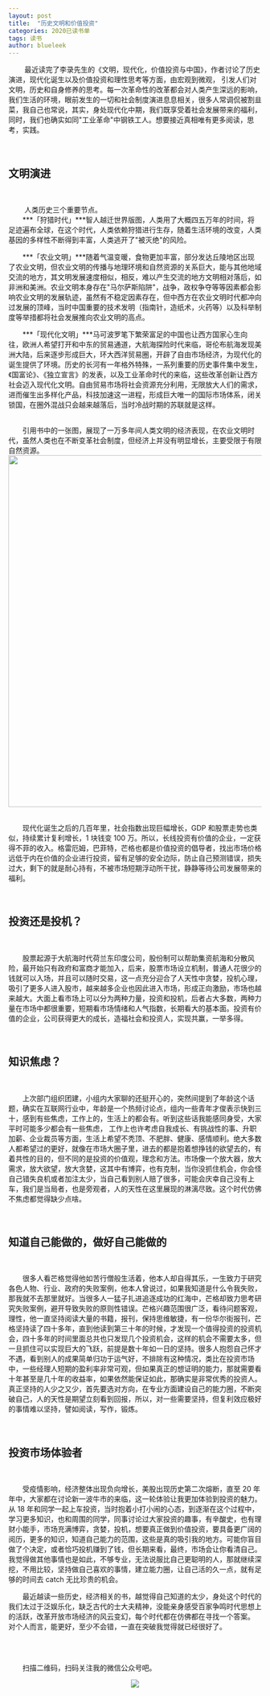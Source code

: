```yaml
---
layout: post
title:  "历史文明和价值投资"
categories: 2020已读书单
tags: 读书
author: blueleek
---
```

 
 
 &emsp;&emsp; 最近读完了李录先生的《文明，现代化，价值投资与中国》，作者讨论了历史演进，现代化诞生以及价值投资和理性思考等方面，由宏观到微观，
引发人们对文明，历史和自身修养的思考。每一次革命性的改革都会对人类产生深远的影响，我们生活的环境，眼前发生的一切和社会制度演进息息相关，很多人常调侃被割韭菜，我自己也常说，其实，身处现代化中期，我们既享受着社会发展带来的福利，同时，我们也确实如同"工业革命"中钢铁工人。想要接近真相唯有更多阅读，思考，实践。












<br/>


## 文明演进

<br/>

&emsp;&emsp; 人类历史三个重要节点。
<br/>
&emsp;&emsp;***「狩猎时代」***智人越迁世界版图，人类用了大概四五万年的时间，将足迹遍布全球，在这个时代，人类依赖狩猎进行生存，随着生活环境的改变，人类基因的多样性不断得到丰富，人类逃开了"被灭绝"的风险。
<br/>

&emsp;&emsp;***「农业文明」***随着气温变暖，食物更加丰富，部分发达丘陵地区出现了农业文明，但农业文明的传播与地理环境和自然资源的关系巨大，能与其他地域交流的地方，其文明发展速度相似，相反，难以产生交流的地方文明相对落后，如非洲和美洲。农业文明本身存在"马尔萨斯陷阱"，战争，政权争夺等等因素都会影响农业文明的发展轨迹，虽然有不稳定因素存在，但中西方在农业文明时代都冲向过发展的顶峰，当时中国重要的技术发明（指南针，造纸术，火药等）以及科举制度等举措都将社会发展推向农业文明的高点。

&emsp;&emsp;***「现代化文明」***马可波罗笔下繁荣富足的中国也让西方国家心生向往，欧洲人希望打开和中东的贸易通道，大航海探险时代来临，哥伦布航海发现美洲大陆，后来逐步形成巨大，环大西洋贸易圈，开辟了自由市场经济，为现代化的诞生提供了环境。历史的长河有一年格外特殊，一系列重要的历史事件集中发生，《国富论》、《独立宣言》的发表，以及工业革命时代的来临，这些改革创新让西方社会迈入现代化文明。自由贸易市场将社会资源充分利用，无限放大人们的需求，进而催生出多样化产品，科技加速这一进程，形成巨大唯一的国际市场体系，闭关锁国，在圈外混战只会越来越落后，当时冷战时期的苏联就是这样。


<br/>
&emsp;&emsp;引用书中的一张图，展现了一万多年间人类文明的经济表现，在农业文明时代，虽然人类也在不断变革社会制度，但经济上并没有明显增长，主要受限于有限自然资源。

<br/>

<div style="text-align: center">
<img width = "700" src="https://img-blog.csdnimg.cn/20200711003709347.png?x-oss-process=image/watermark,type_ZmFuZ3poZW5naGVpdGk,shadow_10,text_aHR0cHM6Ly9ibG9nLmNzZG4ubmV0L2hodGh3eA==,size_16,color_FFFFFF,t_70"/>
</div>

<br/>

&emsp;&emsp;现代化诞生之后的几百年里，社会指数出现巨幅增长，GDP 和股票走势也类似，持续累计复利增长，1 块钱变 100 万。所以，长线投资有价值的企业，一定获得不菲的收入。格雷厄姆，巴菲特，芒格也都是价值投资的倡导者，找出市场价格远低于内在价值的企业进行投资，留有足够的安全边际，防止自己预测错误，损失过大，剩下的就是耐心持有，不被市场短期浮动所干扰，静静等待公司发展带来的福利。


<br/>

## 投资还是投机？

<br/>

&emsp;&emsp;股票起源于大航海时代荷兰东印度公司，股份制可以帮助集资航海和分散风险，最开始只有政府和富商才能加入，后来，股票市场设立机制，普通人花很少的钱就可以入场，并且可以随时交易，这一点充分迎合了人天性中贪婪，投机心理，吸引了更多人进入股市，越来越多企业也因此进入市场，形成正向激励，市场也越来越大。大面上看市场上可以分为两种力量，投资和投机，后者占大多数，两种力量在市场中都很重要，短期看市场情绪和人气指数，长期看大的基本面。投资有价值的企业，公司获得更大的成长，造福社会和投资人，实现共赢，一举多得。

<br/>

## 知识焦虑？

<br/>

&emsp;&emsp;上次部门组织团建，小组内大家聊的还挺开心的，突然间提到了年龄这个话题，确实在互联网行业中，年龄是一个热频讨论点，组内一些青年才俊表示快到三十，感到有些焦虑，工作上的，生活上的都会有。听到这些话我能感同身受，大家平时可能多少都会有一些焦虑，
工作上也许考虑自我成长、有挑战性的事、升职加薪、企业裁员等方面，生活上希望不秃顶、不肥胖、健康、感情顺利。绝大多数人都希望过的更好，就像在市场大圈子里，进去的都是抱着想挣钱的欲望去的，有着共性的目的，但不同的是投资的价值观，理念和方法。市场像一个放大器，放大需求，放大欲望，放大贪婪，这其中有博弈，也有克制，当你没抓住机会，你会怪自己错失良机或者加注太少，当自己看到别人赔了很多，可能会庆幸自己没有上车，我们是当局者，也是旁观者，人的天性在这里展现的淋漓尽致。这个时代仿佛不焦虑都觉得缺少点啥。

<br/>

## 知道自己能做的，做好自己能做的
<br/>


&emsp;&emsp;很多人看芒格觉得他如苦行僧般生活着，他本人却自得其乐，一生致力于研究各色人物、行业、政府的失败案例，他本人曾说过，如果我知道是什么令我失败，那我就不去那里就好。当很多人一猛子扎进追逐成功的红海中，芒格却致力思考研究失败案例，避开导致失败的原则性错误。芒格兴趣范围很广泛，看待问题客观，理性，他一直坚持阅读大量的书籍，报刊，保持思维敏捷，有一份华尔街报刊，芒格坚持读了四十多年，直到他读到第三十年的时候，才发现一个值得投资的投资机会，四十多年的时间里面总共也只发现几个投资机会，这样的机会不需要太多，但一旦抓住可以实现巨大的飞跃，前提是数十年如一日的坚持。很多人抱怨自己怀才不遇，看到别人的成果简单归功于运气好，不排除有这种情况，类比在投资市场中，一些经理人短期的盈利率非常可观，但如果真正的想证明的能力，那就需要看十年甚至是几十年的收益率，如果依然能保证如此，那确实是非常优秀的投资人。真正坚持的人少之又少，首先要选对方向，在专业方面建设自己的能力圈，不断突破自己，人的天性是期望立刻看到回报，所以，对一些需要坚持，但复利效应极好的事情难以坚持，譬如阅读，写作，锻炼。

<br/>

## 投资市场体验者
<br/>

&emsp;&emsp;受疫情影响，经济整体出现负向增长，美股出现历史第二次熔断，直至 20 年年中，大家都在讨论新一波牛市的来临，这一轮体验让我更加体验到投资的魅力。
从 18 年和同学一起上车投资，当时抱着小打小闹的心态，到逐渐在这个过程中，学习更多知识，也和周围的同学，同事讨论过大家投资的趣事，有辛酸史，也有理财小能手，市场充满博弈，贪婪，投机，想要真正做到价值投资，要具备更广阔的阅历，更多的知识，知道自己能力的范围，这些是真的吸引我的地方。可能你盲目做了个决定，或者恰巧投机赚到了钱，但长期来看，最终，市场会让你看清自己。我觉得做其他事情也是如此，不够专业，无法说服比自己更聪明的人，那就继续深挖，不用比较，坚持做自己喜欢的事情，建立能力圈，让自己活的久一点，就有足够的时间去 catch 
无比珍贵的机会。

&emsp;&emsp;最近越读一些历史，经济相关的书，越觉得自己知道的太少，身处这个时代的我们太过于泛娱乐化，缺乏古代的士大夫精神，没能亲身感受百家争鸣时代思想上的活跃，改革开放市场经济的风云变幻，每个时代都在仿佛都在寻找一个答案。
对个人而言，能更好，至少不会错，一直在突破我觉得就已经很好了。

<br/>
<br/>



&emsp;&emsp;扫描二维码，扫码关注我的微信公众号吧。<br/>
<div style="text-align: center">
<img src="https://pic1.zhimg.com/80/v2-e9a8c6db60c6ed251ad46fa464063dac_hd.jpg"/>
</div>

